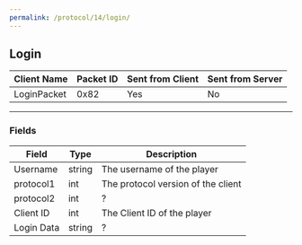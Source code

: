 ```yaml
---
permalink: /protocol/14/login/
---
```

## Login

| Client Name | Packet ID | Sent from Client | Sent from Server |
| ----------- | --------- | ---------------- | ---------------- |
| LoginPacket | 0x82      | Yes              | No               |

---

### Fields

| Field      | Type   | Description                        |
| ---------- | ------ | ---------------------------------- |
| Username   | string | The username of the player         |
| protocol1  | int    | The protocol version of the client |
| protocol2  | int    | ?                                  |
| Client ID  | int    | The Client ID of the player        |
| Login Data | string | ?                                  |
